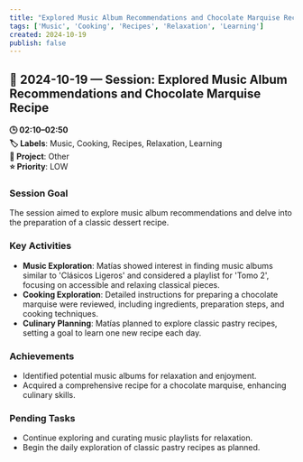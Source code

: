 ```yaml
---
title: "Explored Music Album Recommendations and Chocolate Marquise Recipe"
tags: ['Music', 'Cooking', 'Recipes', 'Relaxation', 'Learning']
created: 2024-10-19
publish: false
---
```


## 📅 2024-10-19 — Session: Explored Music Album Recommendations and Chocolate Marquise Recipe

**🕒 02:10–02:50**  
**🏷️ Labels**: Music, Cooking, Recipes, Relaxation, Learning  
**📂 Project**: Other  
**⭐ Priority**: LOW  


### Session Goal
The session aimed to explore music album recommendations and delve into the preparation of a classic dessert recipe.

### Key Activities
- **Music Exploration**: Matías showed interest in finding music albums similar to 'Clásicos Ligeros' and considered a playlist for 'Tomo 2', focusing on accessible and relaxing classical pieces.
- **Cooking Exploration**: Detailed instructions for preparing a chocolate marquise were reviewed, including ingredients, preparation steps, and cooking techniques.
- **Culinary Planning**: Matías planned to explore classic pastry recipes, setting a goal to learn one new recipe each day.

### Achievements
- Identified potential music albums for relaxation and enjoyment.
- Acquired a comprehensive recipe for a chocolate marquise, enhancing culinary skills.

### Pending Tasks
- Continue exploring and curating music playlists for relaxation.
- Begin the daily exploration of classic pastry recipes as planned.
